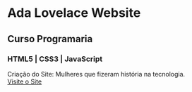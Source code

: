 # Ada Lovelace Website 
## Curso Programaria 
### HTML5 | CSS3 | JavaScript
  

Criação do Site: Mulheres que fizeram história na tecnologia.   
[Visite o Site](https://siteada.patyfil.repl.co)
